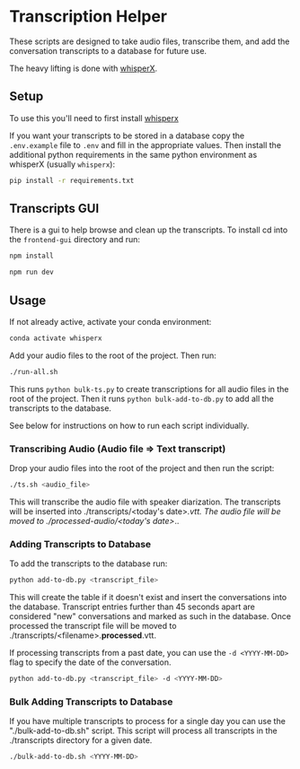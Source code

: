 # Transcription Helper

These scripts are designed to take audio files, transcribe them, and add the conversation transcripts to a database for future use.

The heavy lifting is done with [whisperX](https://github.com/m-bain/whisperX).

## Setup

To use this you'll need to first install [whisperx](https://github.com/m-bain/whisperX?tab=readme-ov-file#setup-%EF%B8%8F)

If you want your transcripts to be stored in a database copy the `.env.example` file to `.env` and fill in the appropriate values. Then install the additional python requirements in the same python environment as whisperX (usually `whisperx`):

```bash
pip install -r requirements.txt
```

## Transcripts GUI

There is a gui to help browse and clean up the transcripts. To install cd into the `frontend-gui` directory and run:

```bash
npm install

npm run dev
```

## Usage

If not already active, activate your conda environment:

```bash
conda activate whisperx
```

Add your audio files to the root of the project. Then run:

```bash
./run-all.sh
```

This runs `python bulk-ts.py` to create transcriptions for all audio files in the root of the project. Then it runs `python bulk-add-to-db.py` to add all the transcripts to the database.

See below for instructions on how to run each script individually.

### Transcribing Audio (Audio file => Text transcript)

Drop your audio files into the root of the project and then run the script:

```bash
./ts.sh <audio_file>
```

This will transcribe the audio file with speaker diarization. The transcripts will be inserted into ./transcripts/<today's date>_<index>.vtt. The audio file will be moved to ./processed-audio/<today's date>_<index>.<ext>.

### Adding Transcripts to Database

To add the transcripts to the database run:

```bash
python add-to-db.py <transcript_file>
```

This will create the table if it doesn't exist and insert the conversations into the database. Transcript entries further than 45 seconds apart are considered "new" conversations and marked as such in the database. Once processed the transcript file will be moved to ./transcripts/&lt;filename&gt;.**processed**.vtt.

If processing transcripts from a past date, you can use the `-d <YYYY-MM-DD>` flag to specify the date of the conversation.

```bash
python add-to-db.py <transcript_file> -d <YYYY-MM-DD>
```

### Bulk Adding Transcripts to Database

If you have multiple transcripts to process for a single day you can use the "./bulk-add-to-db.sh" script. This script will process all transcripts in the ./transcripts directory for a given date.

```bash
./bulk-add-to-db.sh <YYYY-MM-DD>
```
